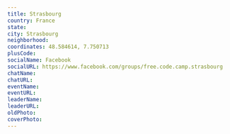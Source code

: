 ```yaml
---
title: Strasbourg
country: France
state: 
city: Strasbourg
neighborhood: 
coordinates: 48.584614, 7.750713
plusCode:
socialName: Facebook
socialURL: https://www.facebook.com/groups/free.code.camp.strasbourg
chatName:
chatURL:
eventName:
eventURL:
leaderName:
leaderURL:
oldPhoto: 
coverPhoto:
---
```

